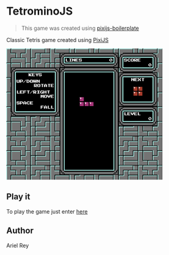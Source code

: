 # TetrominoJS

> This game was created using [pixijs-boilerplate](https://github.com/arielfr/pixijs-boilerplate)

Classic Tetris game created using [PixiJS](https://pixijs.io/)

<img src="/docs/screen.png?raw=true" width="409" height="344" />

## Play it

To play the game just enter [here](https://arielfr.github.io/tetrominojs/)

## Author

Ariel Rey
